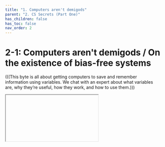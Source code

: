 ```yaml
---
title: "1. Computers aren't demigods"
parent: "2. CS Secrets (Part One)"
has_children: false
has_toc: false
nav_order: 2
---
```


# 2-1: Computers aren't demigods / On the existence of bias-free systems

(((This byte is all about getting computers to save and remember information using variables. We chat with an expert about what variables are, why they’re useful, how they work, and how to use them.)))

<iframe>

## This byte's guest: [David Widder](http://davidwidder.me/)

<img src="http://davidwidder.me/images/portrait-newerer.jpg" width="250">

David Gray Widder is a researcher at Carnegie Mellon working to understand how software engineers think about the effect Artificial Intelligence is having in their workplace and our political society. He is a painter working on conflicts between appropriation, inspiration, and his own cultural identity in contemporary portraiture. You can find him on Twitter [@davidthewid.](https://twitter.com/davidthewid)

## Further reading

* [Algorithmic Impact Assessments](https://ainowinstitute.org/aiareport2018.pdf) from the [AI Now Institute](https://ainowinstitute.org/)
* [Original ProPublica piece about racist risk assessment tools](https://www.propublica.org/article/machine-bias-risk-assessments-in-criminal-sentencing), using data from Florida courts
* [A more recent analysis adding nuance to the above ProPublica article](https://www.washingtonpost.com/news/monkey-cage/wp/2016/10/17/can-an-algorithm-be-racist-our-analysis-is-more-cautious-than-propublicas/)

